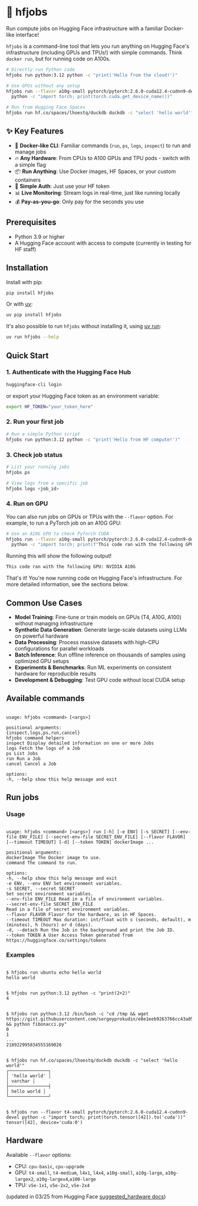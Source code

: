 # 🚀 hfjobs

Run compute jobs on Hugging Face infrastructure with a familiar Docker-like interface!

`hfjobs` is a command-line tool that lets you run anything on Hugging Face's infrastructure (including GPUs and TPUs!) with simple commands. Think `docker run`, but for running code on A100s.

```bash
# Directly run Python code
hfjobs run python:3.12 python -c "print('Hello from the cloud!')"

# Use GPUs without any setup
hfjobs run --flavor a10g-small pytorch/pytorch:2.6.0-cuda12.4-cudnn9-devel \
  python -c "import torch; print(torch.cuda.get_device_name())"

# Run from Hugging Face Spaces
hfjobs run hf.co/spaces/lhoestq/duckdb duckdb -c "select 'hello world'"
```

## ✨ Key Features

- 🐳 **Docker-like CLI**: Familiar commands (`run`, `ps`, `logs`, `inspect`) to run and manage jobs
- 🔥 **Any Hardware**: From CPUs to A100 GPUs and TPU pods - switch with a simple flag
- 📦 **Run Anything**: Use Docker images, HF Spaces, or your custom containers
- 🔐 **Simple Auth**: Just use your HF token
- 📊 **Live Monitoring**: Stream logs in real-time, just like running locally
- 💰 **Pay-as-you-go**: Only pay for the seconds you use

## Prerequisites

- Python 3.9 or higher
- A Hugging Face account with access to compute (currently in testing for HF staff)

## Installation

Install with pip:

```bash
pip install hfjobs
```

Or with [uv](https://docs.astral.sh/uv/):

```bash
uv pip install hfjobs
```

It's also possible to run `hfjobs` without installing it, using [uv run](https://docs.astral.sh/uv/):

```bash
uv run hfjobs --help
```

## Quick Start

### 1. Authenticate with the Hugging Face Hub

```bash
huggingface-cli login
```

or export your Hugging Face token as an environment variable:

```bash
export HF_TOKEN="your_token_here"
```

### 2. Run your first job

```bash
# Run a simple Python script
hfjobs run python:3.12 python -c "print('Hello from HF compute!')"
```

### 3. Check job status

```bash
# List your running jobs
hfjobs ps

# View logs from a specific job
hfjobs logs <job_id>
```

### 4. Run on GPU

You can also run jobs on GPUs or TPUs with the `--flavor` option. For example, to run a PyTorch job on an A10G GPU:

```bash
# Use an A10G GPU to check PyTorch CUDA
hfjobs run --flavor a10g-small pytorch/pytorch:2.6.0-cuda12.4-cudnn9-devel \
  python -c "import torch; print(f"This code ran with the following GPU: {torch.cuda.get_device_name()}")"
```

Running this will show the following output!

```bash
This code ran with the following GPU: NVIDIA A10G
```

That's it! You're now running code on Hugging Face's infrastructure. For more detailed information, see the sections below.

## Common Use Cases

- **Model Training**: Fine-tune or train models on GPUs (T4, A10G, A100) without managing infrastructure
- **Synthetic Data Generation**: Generate large-scale datasets using LLMs on powerful hardware
- **Data Processing**: Process massive datasets with high-CPU configurations for parallel workloads
- **Batch Inference**: Run offline inference on thousands of samples using optimized GPU setups
- **Experiments & Benchmarks**: Run ML experiments on consistent hardware for reproducible results
- **Development & Debugging**: Test GPU code without local CUDA setup

## Available commands

```

usage: hfjobs <command> [<args>]

positional arguments:
{inspect,logs,ps,run,cancel}
hfjobs command helpers
inspect Display detailed information on one or more Jobs
logs Fetch the logs of a Job
ps List Jobs
run Run a Job
cancel Cancel a Job

options:
-h, --help show this help message and exit

```

## Run jobs

### Usage

```

usage: hfjobs <command> [<args>] run [-h] [-e ENV] [-s SECRET] [--env-file ENV_FILE] [--secret-env-file SECRET_ENV_FILE] [--flavor FLAVOR] [--timeout TIMEOUT] [-d] [--token TOKEN] dockerImage ...

positional arguments:
dockerImage The Docker image to use.
command The command to run.

options:
-h, --help show this help message and exit
-e ENV, --env ENV Set environment variables.
-s SECRET, --secret SECRET
Set secret environment variables.
--env-file ENV_FILE Read in a file of environment variables.
--secret-env-file SECRET_ENV_FILE
Read in a file of secret environment variables.
--flavor FLAVOR Flavor for the hardware, as in HF Spaces.
--timeout TIMEOUT Max duration: int/float with s (seconds, default), m (minutes), h (hours) or d (days).
-d, --detach Run the Job in the background and print the Job ID.
--token TOKEN A User Access Token generated from https://huggingface.co/settings/tokens

```

### Examples

```

$ hfjobs run ubuntu echo hello world
hello world

```

```

$ hfjobs run python:3.12 python -c "print(2+2)"
4

```

```

$ hfjobs run python:3.12 /bin/bash -c "cd /tmp && wget https://gist.githubusercontent.com/sergeyprokudin/e8e1eeb9263766cc43a05ab9190442e4/raw/3c34504fd646517aeb15903700f8e9c1f4d6d2e5/fibonacci.py && python fibonacci.py"
0
1
...
218922995834555169026

```

```

$ hfjobs run hf.co/spaces/lhoestq/duckdb duckdb -c "select 'hello world'"
┌───────────────┐
│ 'hello world' │
│ varchar │
├───────────────┤
│ hello world │
└───────────────┘

```

```

$ hfjobs run --flavor t4-small pytorch/pytorch:2.6.0-cuda12.4-cudnn9-devel python -c "import torch; print(torch.tensor([42]).to('cuda'))"
tensor([42], device='cuda:0')

```

## Hardware

Available `--flavor` options:

- CPU: `cpu-basic`, `cpu-upgrade`
- GPU: `t4-small`, `t4-medium`, `l4x1`, `l4x4`, `a10g-small`, `a10g-large`, `a10g-largex2`, `a10g-largex4`,`a100-large`
- TPU: `v5e-1x1`, `v5e-2x2`, `v5e-2x4`

(updated in 03/25 from Hugging Face [suggested_hardware docs](https://huggingface.co/docs/hub/en/spaces-config-reference))
